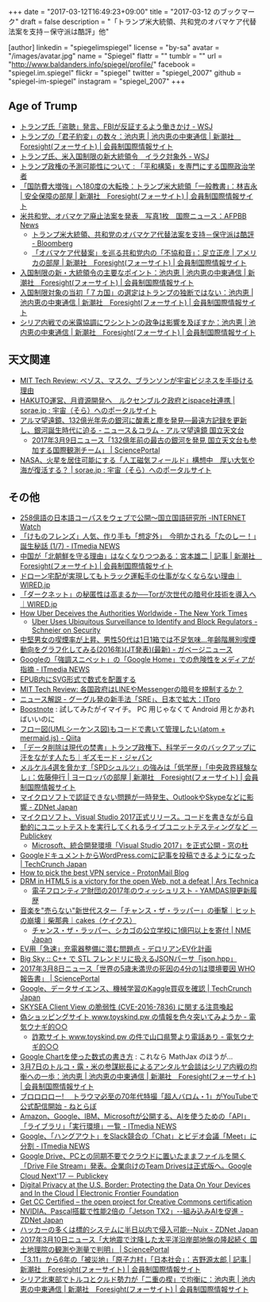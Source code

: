 +++
date = "2017-03-12T16:49:23+09:00"
title = "2017-03-12 のブックマーク"
draft = false
description = "「トランプ米大統領、共和党のオバマケア代替法案を支持－保守派は酷評」他"

[author]
  linkedin = "spiegelimspiegel"
  license = "by-sa"
  avatar = "/images/avatar.jpg"
  name = "Spiegel"
  flattr = ""
  tumblr = ""
  url = "http://www.baldanders.info/spiegel/profile/"
  facebook = "spiegel.im.spiegel"
  flickr = "spiegel"
  twitter = "spiegel_2007"
  github = "spiegel-im-spiegel"
  instagram = "spiegel_2007"
+++

## Age of Trump

- [トランプ氏「盗聴」発言、FBIが反証するよう働きかけ - WSJ](http://jp.wsj.com/articles/SB10681214028215414391304583004841325255924)
- [トランプの「君子豹変」の数々：池内恵 | 池内恵の中東通信 | 新潮社　Foresight(フォーサイト) | 会員制国際情報サイト](http://www.fsight.jp/articles/-/42047)
- [トランプ氏、米入国制限の新大統領令　イラク対象外 - WSJ](http://jp.wsj.com/articles/SB11016046573155394914104583006581286067420)
- [トランプ政権の予測可能性について : 「平和構築」を専門にする国際政治学者](http://shinodahideaki.blog.jp/archives/14692997.html)
- [「国防費大増強」へ180度の大転換：トランプ米大統領「一般教書」：林吉永 | 安全保障の部屋 | 新潮社　Foresight(フォーサイト) | 会員制国際情報サイト](http://www.fsight.jp/articles/-/42074)
- [米共和党、オバマケア廃止法案を発表　写真1枚　国際ニュース：AFPBB News](http://www.afpbb.com/articles/-/3120407)
    - [トランプ米大統領、共和党のオバマケア代替法案を支持－保守派は酷評 - Bloomberg](https://www.bloomberg.co.jp/news/articles/2017-03-08/OMGXE76K50XS01)
    - [「オバマケア代替案」を巡る共和党内の「不協和音」：足立正彦 | アメリカの部屋 | 新潮社　Foresight(フォーサイト) | 会員制国際情報サイト](http://www.fsight.jp/articles/-/42088)
- [入国制限の新・大統領令の主要なポイント：池内恵 | 池内恵の中東通信 | 新潮社　Foresight(フォーサイト) | 会員制国際情報サイト](http://www.fsight.jp/articles/-/42076)
- [入国制限対象の当初「７カ国」の選定はトランプの独断ではない：池内恵 | 池内恵の中東通信 | 新潮社　Foresight(フォーサイト) | 会員制国際情報サイト](http://www.fsight.jp/articles/-/42077)
- [シリア内戦での米露協調にワシントンの政争は影響を及ぼすか：池内恵 | 池内恵の中東通信 | 新潮社　Foresight(フォーサイト) | 会員制国際情報サイト](http://www.fsight.jp/articles/-/42094)

## 天文関連

- [MIT Tech Review: ベゾス、マスク、ブランソンが宇宙ビジネスを手掛ける理由](https://www.technologyreview.jp/s/30891/tech-ceo-space-race-intensifies/)
- [HAKUTO運営、月資源開発へ　ルクセンブルク政府とispace社連携 | sorae.jp : 宇宙（そら）へのポータルサイト](http://sorae.jp/030201/2017_03_06_ispace.html)
- [アルマ望遠鏡、132億光年先の銀河に酸素と塵を発見—最遠方記録を更新し、銀河誕生時代に迫る - ニュース＆コラム - アルマ望遠鏡 国立天文台](http://alma.mtk.nao.ac.jp/j/news/pressrelease/201703088132.html)
    - [2017年3月9日ニュース「132億年前の最古の銀河を発見 国立天文台も参加する国際観測チーム」 | SciencePortal](http://scienceportal.jst.go.jp/news/newsflash_review/newsflash/2017/03/20170309_01.html)
- [NASA、火星を居住可能にする「人工磁気フィールド」構想中　厚い大気や海が復活する？ | sorae.jp : 宇宙（そら）へのポータルサイト](http://sorae.jp/030201/2017_03_09_mars.html)

## その他

- [258億語の日本語コーパスをウェブで公開～国立国語研究所 -INTERNET Watch](http://internet.watch.impress.co.jp/docs/news/1047913.html)
- [「けものフレンズ」人気、作り手も「想定外」　今明かされる「たのしー！」誕生秘話 (1/7) - ITmedia NEWS](http://www.itmedia.co.jp/news/articles/1703/06/news058.html)
- [中国が「北朝鮮を守る理由」はなくなりつつある：宮本雄二 | 記事 | 新潮社　Foresight(フォーサイト) | 会員制国際情報サイト](http://www.fsight.jp/articles/-/42068)
- [ドローン宅配が実現してもトラック運転手の仕事がなくならない理由｜WIRED.jp](http://wired.jp/2017/03/03/drone-slinging-ups-van-delivers-future/)
- [「ダークネット」の秘匿性は高まるか──Torが次世代の暗号化技術を導入へ｜WIRED.jp](http://wired.jp/2017/03/06/get-even-easier-hide-dark-web/)
- [How Uber Deceives the Authorities Worldwide - The New York Times](https://www.nytimes.com/2017/03/03/technology/uber-greyball-program-evade-authorities.html)
    - [Uber Uses Ubiquitous Surveillance to Identify and Block Regulators - Schneier on Security](https://www.schneier.com/blog/archives/2017/03/uber_uses_ubiqu.html)
- [中堅男女の喫煙率が上昇、男性50代は1日1箱では不足気味…年齢階層別喫煙動向をグラフ化してみる(2016年)(JT発表)(最新) - ガベージニュース](http://www.garbagenews.net/archives/2182233.html)
- [Googleの「強調スニペット」の「Google Home」での危険性をメディアが指摘 - ITmedia NEWS](http://www.itmedia.co.jp/news/articles/1703/06/news076.html)
- [EPUB内にSVG形式で数式を配置する](http://jittodesign.org/tex-5-11161/)
- [MIT Tech Review: 各国政府はLINEやMessengerの暗号を規制するか？](https://www.technologyreview.jp/s/30849/this-is-why-encryption-is-a-such-a-headache-for-lawmakers/)
- [ニュース解説 - グーグル発の新手法「SRE」、日本で拡大：ITpro](http://itpro.nikkeibp.co.jp/atcl/column/14/346926/030600869/?rt=nocnt)
- [Boostnote](https://boostnote.io/) : 試してみたがイマイチ。 PC 用じゃなくて Android 用とかあればいいのに
- [フロー図(UMLシーケンス図)もコードで書いて管理したい(atom + mermaid.js) - Qiita](http://qiita.com/hirofumihida/items/06e4c7b9fca086f056ff)
- [「データ削除は現代の焚書」トランプ政権下、科学データのバックアップに汗をながす人たち｜ギズモード・ジャパン](http://www.gizmodo.jp/2017/03/datarefuge-what-it-is-and-why-its-happening.html)
- [メルケル4選を脅かす「SPDシュルツ」の強みは「低学歴」「中央政界経験なし」：佐藤伸行 | ヨーロッパの部屋 | 新潮社　Foresight(フォーサイト) | 会員制国際情報サイト](http://www.fsight.jp/articles/-/42071)
- [マイクロソフトで認証できない問題が一時発生、OutlookやSkypeなどに影響 - ZDNet Japan](https://japan.zdnet.com/article/35097728/)
- [マイクロソフト、Visual Studio 2017正式リリース。コードを書きながら自動的にユニットテストを実行してくれるライブユニットテスティングなど － Publickey](http://www.publickey1.jp/blog/17/visual_studio_2017.html)
    - [Microsoft、統合開発環境「Visual Studio 2017」を正式公開 - 窓の杜](http://forest.watch.impress.co.jp/docs/news/1048319.html)
- [GoogleドキュメントからWordPress.comに記事を投稿できるようになった | TechCrunch Japan](http://jp.techcrunch.com/2017/03/08/20170307wordpresscom-now-lets-you-write-and-collaborate-in-google-docs/)
- [How to pick the best VPN service - ProtonMail Blog](https://protonmail.com/blog/best-vpn-service/)
- [DRM in HTML5 is a victory for the open Web, not a defeat | Ars Technica](https://arstechnica.com/business/2017/03/drm-in-html5-is-a-victory-for-the-open-web-not-a-defeat/)
    - [電子フロンティア財団の2017年のウィッシュリスト - YAMDAS現更新履歴](http://d.hatena.ne.jp/yomoyomo/20161226/effs2017wishlist)
- [音楽を"売らない"新世代スター「チャンス・ザ・ラッパー」の衝撃｜ヒットの崩壊｜柴那典｜cakes（ケイクス）](https://cakes.mu/posts/15488)
    - [チャンス・ザ・ラッパー、シカゴの公立学校に1億円以上を寄付 | NME Japan](http://nme-jp.com/news/34747/)
- [EV用「急速」充電器整備に潜む問題点 - デロリアンEV化計画](http://delorean.tumblr.com/post/158094669407/)
- [Big Sky :: C++ で STL フレンドリに扱えるJSONパーサ「json.hpp」](http://mattn.kaoriya.net/software/lang/c/20170307144241.htm)
- [2017年3月8日ニュース「世界の5歳未満児の死因の4分の1は環境要因 WHO報告書」 | SciencePortal](http://scienceportal.jst.go.jp/news/newsflash_review/newsflash/2017/03/20170308_01.html)
- [Google、データサイエンス、機械学習のKaggle買収を確認 | TechCrunch Japan](http://jp.techcrunch.com/2017/03/09/20170308google-confirms-its-acquisition-of-data-science-community-kaggle/)
- [SKYSEA Client View の脆弱性 (CVE-2016-7836) に関する注意喚起](http://www.jpcert.or.jp/at/2016/at160051.html)
- [偽ショッピングサイト www.toyskind.pw の情報を色々突いてみようか - 電気ウナギ的○○](http://blog.netandfield.com/shar/2017/03/-wwwtoyskindpw.html)
    - [詐欺サイト www.toyskind.pw の件で山口県警より電話あり - 電気ウナギ的○○](http://blog.netandfield.com/shar/2017/03/-wwwtoyskindpw-1.html)
- [Google Chartを使った数式の書き方](http://www.geisya.or.jp/~mwm48961/electro/parameter5.htm) : これなら MathJax のほうが...
- [3月7日のトルコ・露・米の参謀総長によるアンタルヤ会談はシリア内戦の均衡への一歩：池内恵 | 池内恵の中東通信 | 新潮社　Foresight(フォーサイト) | 会員制国際情報サイト](http://www.fsight.jp/articles/-/42079)
- [ブロロロロー! 　トラウマ必至の70年代特撮「超人バロム・1」がYouTubeで公式配信開始 - ねとらぼ](http://nlab.itmedia.co.jp/nl/articles/1703/09/news096.html)
- [Amazon、Google、IBM、Microsoftが公開する、AIを使うための「API」「ライブラリ」「実行環境」一覧 - ITmedia NEWS](http://www.itmedia.co.jp/news/articles/1703/08/news072.html)
- [Google、「ハングアウト」をSlack競合の「Chat」とビデオ会議「Meet」に分割 - ITmedia NEWS](http://www.itmedia.co.jp/news/articles/1703/10/news067.html)
- [Google Drive、PCとの同期不要でクラウドに置いたままファイルを開く「Drive File Stream」発表。企業向けのTeam Drivesは正式版へ。Google Cloud Next'17 － Publickey](http://www.publickey1.jp/blog/17/google_drivepcdrive_file_streamteam_drivesgoogle_cloud_next17.html)
- [Digital Privacy at the U.S. Border: Protecting the Data On Your Devices and In the Cloud | Electronic Frontier Foundation](https://www.eff.org/wp/digital-privacy-us-border-2017)
- [Get CC Certified – the open project for Creative Commons certification](https://certificates.creativecommons.org/)
- [NVIDIA、Pascal搭載で性能2倍の「Jetson TX2」--組み込みAIを促進 - ZDNet Japan](https://japan.zdnet.com/article/35097802/)
- [ハッカーの多くは標的システムに半日以内で侵入可能--Nuix - ZDNet Japan](https://japan.zdnet.com/article/35097481/)
- [2017年3月10日ニュース「大地震で沈降した太平洋沿岸部地盤の隆起続く 国土地理院の観測や測量で判明」 | SciencePortal](http://scienceportal.jst.go.jp/news/newsflash_review/newsflash/2017/03/20170310_01.html)
- [「3.11」から6年の「被災地」「原子力村」「日本社会」：吉野源太郎 | 記事 | 新潮社　Foresight(フォーサイト) | 会員制国際情報サイト](http://www.fsight.jp/articles/-/42086)
- [シリア北東部でトルコとクルド勢力が「二重の楔」で均衡に：池内恵 | 池内恵の中東通信 | 新潮社　Foresight(フォーサイト) | 会員制国際情報サイト](http://www.fsight.jp/articles/-/42089)
